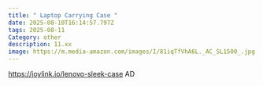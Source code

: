 ```yaml
---
title: " Laptop Carrying Case "
date: 2025-08-10T16:14:57.797Z
tags: 2025-08-11
Category: other
description: 11.xx
image: https://m.media-amazon.com/images/I/81iqTfVhA6L._AC_SL1500_.jpg
---
```

https://joylink.io/lenovo-sleek-case   AD